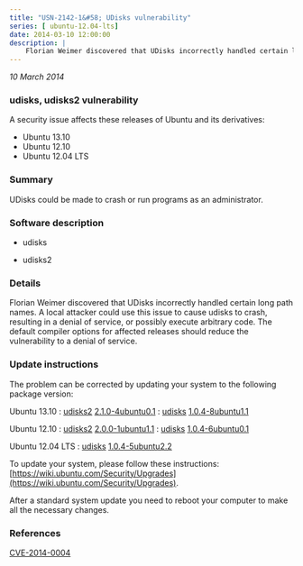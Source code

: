 ```yaml
---
title: "USN-2142-1&#58; UDisks vulnerability"
series: [ ubuntu-12.04-lts]
date: 2014-03-10 12:00:00
description: |
    Florian Weimer discovered that UDisks incorrectly handled certain long path names. A local attacker could use this issue to cause udisks to crash, resulting in a denial of service, or possibly execute arbitrary code. The default compiler options for affected releases should reduce the vulnerability to a denial of service. 
--- 
```

 
 

*10 March 2014*

### udisks, udisks2 vulnerability

A security issue affects these releases of Ubuntu and its derivatives:

* Ubuntu 13.10
* Ubuntu 12.10
* Ubuntu 12.04 LTS

### Summary

UDisks could be made to crash or run programs as an administrator. 

### Software description

* udisks 

* udisks2 

### Details

Florian Weimer discovered that UDisks incorrectly handled certain long path names. A local attacker could use this issue to cause udisks to crash, resulting in a denial of service, or possibly execute arbitrary code. The default compiler options for affected releases should reduce the vulnerability to a denial of service. 

### Update instructions

The problem can be corrected by updating your system to the following package version:

Ubuntu 13.10
 : [udisks2](https://launchpad.net/ubuntu/+source/udisks2) <span> [2.1.0-4ubuntu0.1](https://launchpad.net/ubuntu/+source/udisks2/2.1.0-4ubuntu0.1) </span> 
 : [udisks](https://launchpad.net/ubuntu/+source/udisks) <span> [1.0.4-8ubuntu1.1](https://launchpad.net/ubuntu/+source/udisks/1.0.4-8ubuntu1.1) </span> 

Ubuntu 12.10
 : [udisks2](https://launchpad.net/ubuntu/+source/udisks2) <span> [2.0.0-1ubuntu1.1](https://launchpad.net/ubuntu/+source/udisks2/2.0.0-1ubuntu1.1) </span> 
 : [udisks](https://launchpad.net/ubuntu/+source/udisks) <span> [1.0.4-6ubuntu0.1](https://launchpad.net/ubuntu/+source/udisks/1.0.4-6ubuntu0.1) </span> 

Ubuntu 12.04 LTS
 : [udisks](https://launchpad.net/ubuntu/+source/udisks) <span> [1.0.4-5ubuntu2.2](https://launchpad.net/ubuntu/+source/udisks/1.0.4-5ubuntu2.2) </span> 

To update your system, please follow these instructions: [https://wiki.ubuntu.com/Security/Upgrades](https://wiki.ubuntu.com/Security/Upgrades).

After a standard system update you need to reboot your computer to make all the necessary changes. 

### References

 
 [CVE-2014-0004](http://people.ubuntu.com/~ubuntu-security/cve/CVE-2014-0004)
 

